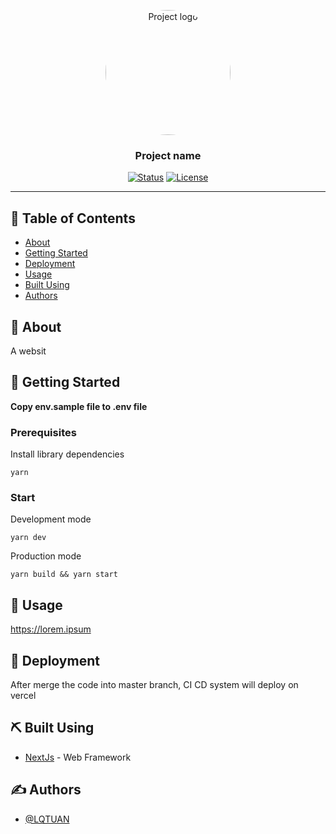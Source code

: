 <p align="center">
  <a href="https://wildthunder.studio/" rel="noopener">
 <img width=200px height=200px src="" alt="Project logo" style="border-radius: 50%"></a>
</p>

<h3 align="center"><strong>Project name</strong>
</h3>

<div align="center">

[![Status](https://img.shields.io/badge/status-active-success.svg)]()
[![License](https://img.shields.io/badge/license-MIT-blue.svg)](/LICENSE)

</div>

---

## 📝 Table of Contents

-   [About](#about)
-   [Getting Started](#getting_started)
-   [Deployment](#deployment)
-   [Usage](#usage)
-   [Built Using](#built_using)
-   [Authors](#authors)

## 🧐 About <a name = "about"></a>

A websit

## 🏁 Getting Started <a name = "getting_started"></a>

<strong>Copy env.sample file to .env file</strong>

### Prerequisites

Install library dependencies

```
yarn
```

### Start

Development mode

```
yarn dev
```

Production mode

```
yarn build && yarn start
```

## 🎈 Usage <a name="usage"></a>

https://lorem.ipsum

## 🚀 Deployment <a name = "deployment"></a>

After merge the code into master branch, CI CD system will deploy on vercel

## ⛏️ Built Using <a name = "built_using"></a>

-   [NextJs](https://nextjs.org/) - Web Framework

## ✍️ Authors <a name = "authors"></a>

-   [@LQTUAN](https://lorem.ipsum)
